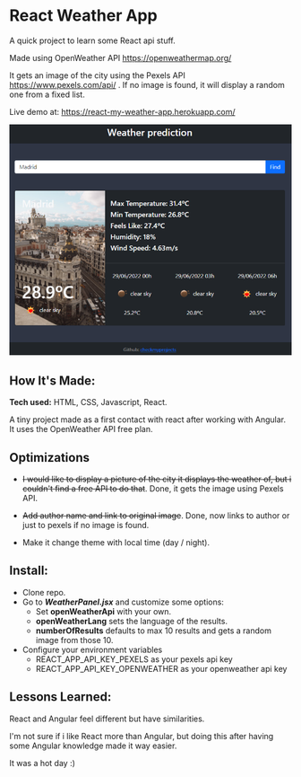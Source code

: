 # React Weather App

A quick project to learn some React api stuff.

Made using OpenWeather API https://openweathermap.org/

It gets an image of the city using the Pexels API https://www.pexels.com/api/ . If no image is found, it will display a random one from a fixed list.

Live demo at: https://react-my-weather-app.herokuapp.com/

![Image text](./src/assets/img/screenshot.png) 

## How It's Made:

**Tech used:** HTML, CSS, Javascript, React.

A tiny project made as a first contact with react after working with Angular.
It uses the OpenWeather API free plan.

## Optimizations

- ~~I would like to display a picture of the city it displays the weather of, but i couldn't find a free API to do that~~. Done, it gets the image using Pexels API.

- ~~Add author name and link to original image~~. Done, now links to author or just to pexels if no image is found.

- Make it change theme with local time (day / night).

## Install:

- Clone repo.
- Go to ***WeatherPanel.jsx*** and customize some options:
  - Set **openWeatherApi** with your own.
  - **openWeatherLang** sets the language of the results.
  - **numberOfResults** defaults to max 10 results and gets a random image from those 10.
- Configure your environment variables
  - REACT_APP_API_KEY_PEXELS as your pexels api key
  - REACT_APP_API_KEY_OPENWEATHER as your openweather api key

## Lessons Learned:

React and Angular feel different but have similarities.

I'm not sure if i like React more than Angular, but doing this after having some Angular knowledge made it way easier.

It was a hot day :)